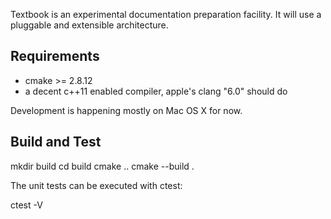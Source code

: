 Textbook is an experimental documentation preparation facility.
It will use a pluggable and extensible architecture.

Requirements
------------

  - cmake >= 2.8.12
  - a decent c++11 enabled compiler, apple's clang "6.0" should do

Development is happening mostly on Mac OS X for now.


Build and Test
--------------

  mkdir build
  cd build
  cmake ..
  cmake --build .

The unit tests can be executed with ctest:

  ctest -V
